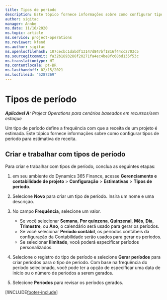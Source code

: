 ```yaml
---
title: Tipos de período
description: Este tópico fornece informações sobre como configurar tipos de período para estimativa de receita.
author: sigitac
manager: Annbe
ms.date: 11/16/2020
ms.topic: article
ms.service: project-operations
ms.reviewer: kfend
ms.author: sigitac
ms.openlocfilehash: 107cecbc1dabdf13147d847bf1816f44cc2703c5
ms.sourcegitcommit: fa32b1893286f20271fa4ec4be8fc68bd135f53c
ms.translationtype: HT
ms.contentlocale: pt-BR
ms.lasthandoff: 02/15/2021
ms.locfileid: "5287269"
---
```

# <a name="period-types"></a>Tipos de período

_**Aplicável A:** Project Operations para cenários baseados em recursos/sem estoque_

Um tipo de período define a frequência com que a receita de um projeto é estimada. Este tópico fornece informações sobre como configurar tipos de período para estimativa de receita. 

## <a name="create-and-work-with-period-types"></a>Criar e trabalhar com tipos de período
Para criar e trabalhar com tipos de período, conclua as seguintes etapas:

1. em seu ambiente do Dynamics 365 Finance, acesse **Gerenciamento e contabilidade de projeto** > **Configuração** > **Estimativas** > **Tipos de período**.
2. Selecione **Novo** para criar um tipo de período. Insira um nome e uma descrição.
3. No campo **Frequência**, selecione um valor.

    - Se você selecionar **Semana**, **Por quinzena**, **Quinzenal**, **Mês**, **Dia**, **Trimestre**, ou **Ano**, o calendário será usado para gerar os períodos. 
    - Se você selecionar **Período contábil**, os períodos contábeis da configuração da Contabilidade serão usados para gerar os períodos.
    - Se selecionar **Ilimitado**, você poderá especificar períodos personalizados.
4. Selecione o registro do tipo de período e selecione **Gerar períodos** para criar períodos para o tipo de período. Com base na frequência do período selecionado, você pode ter a opção de especificar uma data de início ou o número de períodos a serem gerados.
5. Selecione **Períodos** para revisar os períodos gerados.



[!INCLUDE[footer-include](../includes/footer-banner.md)]